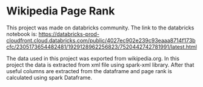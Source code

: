 # Wikipedia Page Rank
This project was made on databricks community. The link to the databricks notebook is: https://databricks-prod-cloudfront.cloud.databricks.com/public/4027ec902e239c93eaaa8714f173bcfc/2305173654482481/1929128962256823/7520442742781991/latest.html

The data used in this project was exported from wikipedia.org. In this project the data is extracted from xml file using spark-xml library. After that useful columns are extracted from the dataframe and page rank is calculated using spark Dataframe.   
